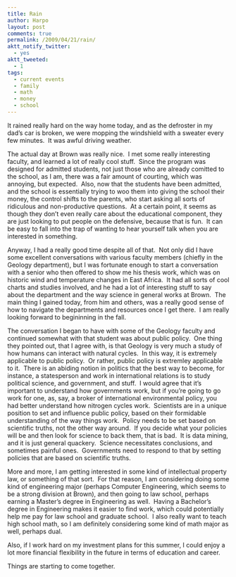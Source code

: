 ```yaml
---
title: Rain
author: Harpo
layout: post
comments: true
permalink: /2009/04/21/rain/
aktt_notify_twitter:
  - yes
aktt_tweeted:
  - 1
tags:
  - current events
  - family
  - math
  - money
  - school
---
```

It rained really hard on the way home today, and as the defroster in my dad&#8217;s car is broken, we were mopping the windshield with a sweater every few minutes.  It was awful driving weather.

The actual day at Brown was really nice.  I met some really interesting faculty, and learned a lot of really cool stuff.  Since the program was designed for admitted students, not just those who are already comitted to the school, as I am, there was a fair amount of courting, which was annoying, but expected.  Also, now that the students have been admitted, and the school is essentially trying to woo them into giving the school their money, the control shifts to the parents, who start asking all sorts of ridiculous and non-productive questions.  At a certain point, it seems as though they don&#8217;t even really care about the educational component, they are just looking to put people on the defensive, because that is fun.  It can be easy to fall into the trap of wanting to hear yourself talk when you are interested in something.

Anyway, I had a really good time despite all of that.  Not only did I have some excellent conversations with various faculty members (chiefly in the Geology department), but I was fortunate enough to start a conversation with a senior who then offered to show me his thesis work, which was on historic wind and temperature changes in East Africa.  It had all sorts of cool charts and studies involved, and he had a lot of interesting stuff to say about the department and the way science in general works at Brown.  The main thing I gained today, from him and others, was a really good sense of how to navigate the departments and resources once I get there.  I am really looking forward to begininning in the fall.

The conversation I began to have with some of the Geology faculty and continued somewhat with that student was about public policy.  One thing they pointed out, that I agree with, is that Geology is very much a study of how humans can interact with natural cycles.  In this way, it is extremely applicable to public policy.  Or rather, public policy is extremley applicable to it.  There is an abiding notion in politics that the best way to become, for instance, a statesperson and work in international relations is to study political science, and government, and stuff.  I would agree that it&#8217;s important to understand how governments work, but if you&#8217;re going to go work for one, as, say, a broker of international environmental policy, you had better understand how nitrogen cycles work.  Scientists are in a unique position to set and influence public policy, based on their formidable understanding of the way things work.  Policy needs to be set based on scientific truths, not the other way around.  If you decide what your policies will be and then look for science to back them, that is bad.  It is data mining, and it is just general quackery.  Science necessitates conclusions, and sometimes painful ones.  Governments need to respond to that by setting policies that are based on scientific truths.

More and more, I am getting interested in some kind of intellectual property law, or something of that sort.  For that reason, I am considering doing some kind of engineering major (perhaps Computer Engineering, which seems to be a strong division at Brown), and then going to law school, perhaps earning a Master&#8217;s degree in Engineering as well.  Having a Bachelor&#8217;s degree in Engineering makes it easier to find work, which could potentially help me pay for law school and graduate school.  I also really want to teach high school math, so I am definitely considering some kind of math major as well, perhaps dual.

Also, if I work hard on my investment plans for this summer, I could enjoy a lot more financial flexibility in the future in terms of education and career.

Things are starting to come together.